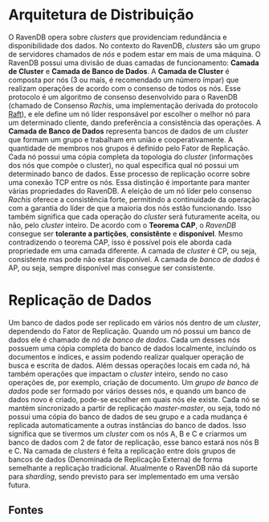 # Arquitetura de Distribuição
O RavenDB opera sobre *clusters* que providenciam redundância e disponibilidade dos dados. No contexto do RavenDB, *clusters* são um grupo de servidores chamados de *nós* e podem estar em mais de uma máquina. O RavenDB possui uma divisão de duas camadas de funcionamento: **Camada de Cluster** e **Camada de Banco de Dados**.
A **Camada de Cluster** é composta por nós (3 ou mais, é recomendado um número ímpar) que realizam operações de acordo com o consenso de todos os nós. Esse protocolo é um algoritmo de consenso desenvolvido para o RavenDB (chamado de Consenso *Rachis*, uma implementação derivada do protocolo [Raft](https://raft.github.io/)), e ele define um nó líder responsável por escolher o melhor nó para um determinado cliente, dando preferência a consistência das operações. 
A **Camada de Banco de Dados** representa bancos de dados de um *cluster* que formam um grupo e trabalham em união e cooperativamente. A quantidade de membros nos grupos é definido pelo Fator de Replicação. Cada nó possui uma cópia completa da topologia do *cluster* (informações dos nós que compõe o cluster), no qual especifica qual nó possui um determinado banco de dados. Esse processo de replicação ocorre sobre uma conexão TCP entre os nós.
Essa distinção é importante para manter várias propriedades do RavenDB. A eleição de um nó líder pelo consenso *Rachis* oferece a consistência forte, permitindo a continuidade da operação com a garantia do líder de que a maioria dos nós estão funcionando. Isso também significa que cada operação do *cluster* será futuramente aceita, ou não, pelo *cluster* inteiro. 
De acordo com o **Teorema CAP**, o *RavenDB* consegue ser **tolerante a partições**, **consistênte** e **disponível**. Mesmo contradizendo o teorema CAP, isso é possível pois ele aborda cada propriedade em uma camada diferente. A camada de *cluster* é  CP, ou seja, consistente mas pode não estar disponível. A camada de *banco de dados* é AP, ou seja, sempre disponível mas consegue ser consistente.

# Replicação de Dados
Um banco de dados pode ser replicado em vários nós dentro de um *cluster*, dependendo do Fator de Replicação. Quando um nó possui um banco de dados ele é chamado de *nó de banco de dados*. Cada um desses *nós* possuem uma cópia completa do banco de dados localmente, incluindo os documentos e índices, e assim podendo realizar qualquer operação de busca e escrita de dados. Além dessas operações locais em cada *nó*, há também operações que impactam o *cluster* inteiro, sendo no caso operações de, por exemplo, criação de documento. Um *grupo de banco de dados* pode ser formado por vários desses nós, e quando um banco de dados novo é criado, pode-se escolher em quais nós ele existe.
 Cada nó se mantém sincronizado a partir de replicação *master-master*, ou seja, todo nó possui uma cópia do banco de dados de seu grupo e a cada mudança é replicada automaticamente a outras instâncias do banco de dados. Isso significa que se tivermos um *cluster* com os nós A, B e C e criarmos um banco de dados com 2 de fator de replicação, esse banco estará nos nós B e C.
 Na camada de *clusters* é feita a replicação entre dois grupos de bancos de dados (Denominada de Replicação Externa) de forma semelhante a replicação tradicional. 
Atualmente o RavenDB não dá suporte para *sharding*, sendo previsto para ser implementado em uma versão futura. 

## Fontes



<!--stackedit_data:
eyJoaXN0b3J5IjpbLTM0MTA0NTUwMSwtOTQzODU1MzQ0LC0yMD
UxMjIwOTQwLDE4Mzk4ODAxMjcsLTExNDk5NzQzMjYsMTY5NDA0
MjEyMCwtMjg0OTI5OTk5LDExNDM3ODM3NjEsLTQ3MjU4MDE4MS
wtMTg2NzMzNTAyMSwtNjg1MDgwNzE2LDcxMTU3NzUxMiwyODI0
NTY0MDQsMTU0OTEwOTU2NSwxNDY4NTM1MjkyLDExODQ0MjM2MD
IsNjAxMDM4NTY2LDQ5MTAzODMzLDYwMTAzODU2NiwtMTU1Mjgw
NjA2MF19
-->
